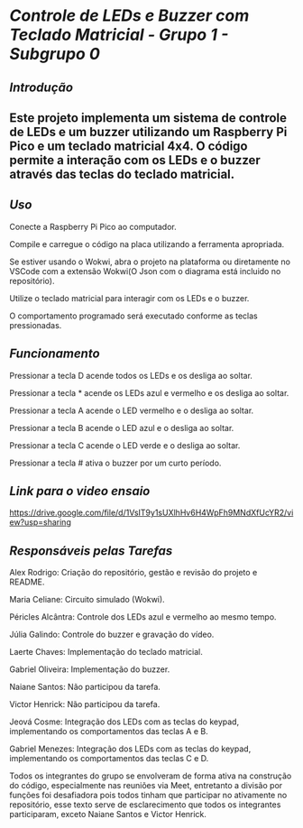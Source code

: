 # *Controle de LEDs e Buzzer com Teclado Matricial - Grupo 1 - Subgrupo 0*

## *Introdução*

## Este projeto implementa um sistema de controle de LEDs e um buzzer utilizando um Raspberry Pi Pico e um teclado matricial 4x4. O código permite a interação com os LEDs e o buzzer através das teclas do teclado matricial.

## *Uso*

Conecte a Raspberry Pi Pico ao computador.

Compile e carregue o código na placa utilizando a ferramenta apropriada.

Se estiver usando o Wokwi, abra o projeto na plataforma ou diretamente no VSCode com a extensão Wokwi(O Json com o diagrama está incluido no repositório).

Utilize o teclado matricial para interagir com os LEDs e o buzzer.

O comportamento programado será executado conforme as teclas pressionadas.

## *Funcionamento*

Pressionar a tecla D acende todos os LEDs e os desliga ao soltar.

Pressionar a tecla * acende os LEDs azul e vermelho e os desliga ao soltar.

Pressionar a tecla A acende o LED vermelho e o desliga ao soltar.

Pressionar a tecla B acende o LED azul e o desliga ao soltar.

Pressionar a tecla C acende o LED verde e o desliga ao soltar.

Pressionar a tecla # ativa o buzzer por um curto período.

## *Link para o video ensaio*

https://drive.google.com/file/d/1VsIT9y1sUXlhHv6H4WpFh9MNdXfUcYR2/view?usp=sharing

## *Responsáveis pelas Tarefas*

Alex Rodrigo: Criação do repositório, gestão e revisão do projeto e README.

Maria Celiane: Circuito simulado (Wokwi).

Péricles Alcântra: Controle dos LEDs azul e vermelho ao mesmo tempo.

Júlia Galindo: Controle do buzzer e gravação do vídeo.

Laerte Chaves: Implementação do teclado matricial.

Gabriel Oliveira: Implementação do buzzer.

Naiane Santos: Não participou da tarefa.

Victor Henrick: Não participou da tarefa.

Jeová Cosme: Integração dos LEDs com as teclas do keypad, implementando os comportamentos das teclas A e B.

Gabriel Menezes: Integração dos LEDs com as teclas do keypad, implementando os comportamentos das teclas C e D.

Todos os integrantes do grupo se envolveram de forma ativa na construção do código, especialmente nas reuniões via Meet, entretanto a divisão por funções foi desafiadora pois todos tinham que participar no ativamente no repositório, esse texto serve de esclarecimento que todos os integrantes participaram, exceto Naiane Santos e Victor Henrick.  

